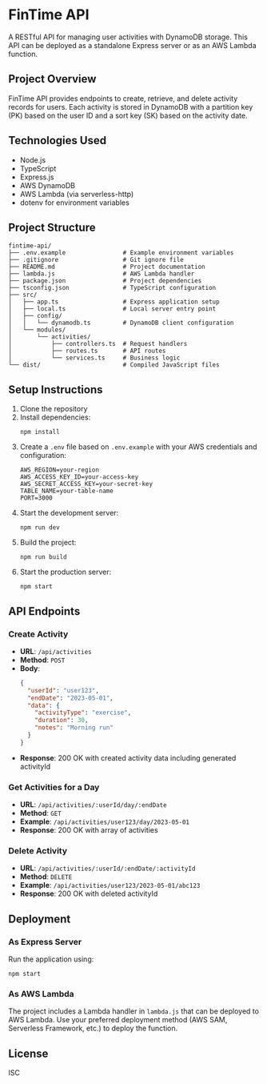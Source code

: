    
# FinTime API

A RESTful API for managing user activities with DynamoDB storage. This API can be deployed as a standalone Express server or as an AWS Lambda function.

## Project Overview

FinTime API provides endpoints to create, retrieve, and delete activity records for users. Each activity is stored in DynamoDB with a partition key (PK) based on the user ID and a sort key (SK) based on the activity date.

## Technologies Used

- Node.js
- TypeScript
- Express.js
- AWS DynamoDB
- AWS Lambda (via serverless-http)
- dotenv for environment variables

## Project Structure

```
fintime-api/
├── .env.example                # Example environment variables
├── .gitignore                  # Git ignore file
├── README.md                   # Project documentation
├── lambda.js                   # AWS Lambda handler
├── package.json                # Project dependencies
├── tsconfig.json               # TypeScript configuration
├── src/
│   ├── app.ts                  # Express application setup
│   ├── local.ts                # Local server entry point
│   ├── config/
│   │   └── dynamodb.ts         # DynamoDB client configuration
│   └── modules/
│       └── activities/
│           ├── controllers.ts  # Request handlers
│           ├── routes.ts       # API routes
│           └── services.ts     # Business logic
└── dist/                       # Compiled JavaScript files
```

## Setup Instructions

1. Clone the repository
2. Install dependencies:
   ```
   npm install
   ```
3. Create a `.env` file based on `.env.example` with your AWS credentials and configuration:
   ```
   AWS_REGION=your-region
   AWS_ACCESS_KEY_ID=your-access-key
   AWS_SECRET_ACCESS_KEY=your-secret-key
   TABLE_NAME=your-table-name
   PORT=3000
   ```
4. Start the development server:
   ```
   npm run dev
   ```
5. Build the project:
   ```
   npm run build
   ```
6. Start the production server:
   ```
   npm start
   ```

## API Endpoints

### Create Activity

- **URL**: `/api/activities`
- **Method**: `POST`
- **Body**:
  ```json
  {
    "userId": "user123",
    "endDate": "2023-05-01",
    "data": {
      "activityType": "exercise",
      "duration": 30,
      "notes": "Morning run"
    }
  }
  ```
- **Response**: 200 OK with created activity data including generated activityId

### Get Activities for a Day

- **URL**: `/api/activities/:userId/day/:endDate`
- **Method**: `GET`
- **Example**: `/api/activities/user123/day/2023-05-01`
- **Response**: 200 OK with array of activities

### Delete Activity

- **URL**: `/api/activities/:userId/:endDate/:activityId`
- **Method**: `DELETE`
- **Example**: `/api/activities/user123/2023-05-01/abc123`
- **Response**: 200 OK with deleted activityId

## Deployment

### As Express Server

Run the application using:
```
npm start
```

### As AWS Lambda

The project includes a Lambda handler in `lambda.js` that can be deployed to AWS Lambda. Use your preferred deployment method (AWS SAM, Serverless Framework, etc.) to deploy the function.

## License

ISC